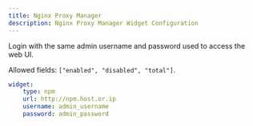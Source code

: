 ```yaml
---
title: Nginx Proxy Manager
description: Nginx Proxy Manager Widget Configuration
---
```



Login with the same admin username and password used to access the web UI.

Allowed fields: `["enabled", "disabled", "total"]`.

```yaml
widget:
    type: npm
    url: http://npm.host.or.ip
    username: admin_username
    password: admin_password
```


